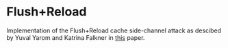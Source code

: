 # Flush+Reload
Implementation of the Flush+Reload cache side-channel attack as descibed by Yuval Yarom and Katrina Falkner in [this](https://www.usenix.org/system/files/conference/usenixsecurity14/sec14-paper-yarom.pdf) paper.
